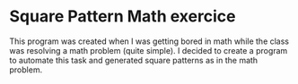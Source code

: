# Square Pattern Math exercice

This program was created when I was getting bored in math while the class was resolving a math problem (quite simple). I decided to 
create a program to automate this task and generated square patterns as in the math problem.

